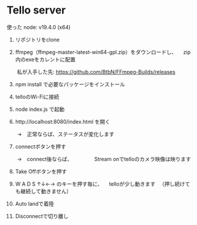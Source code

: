 # Tello server

使った node: v19.4.0 (x64)

1) リポジトリをclone

2) ffmpeg（ffmpeg-master-latest-win64-gpl.zip）をダウンロードし、
　zip内のexeをカレントに配置

　　私が入手した先: https://github.com/BtbN/FFmpeg-Builds/releases

3) npm install で必要なパッケージをインストール

4) telloのWi-Fiに接続

5) node index.js で起動

6) http://localhost:8080/index.html を開く

　　→　正常ならば、ステータスが変化します

7) connectボタンを押す

　　→　connect後ならば、
　　　　Stream onでtelloのカメラ映像は映ります

8) Take Offボタンを押す

9) W A D S ↑↓←→ のキーを押す毎に、
　telloが少し動きます
　（押し続けても継続して動きません）

10) Auto landで着陸

11) Disconnectで切り離し



